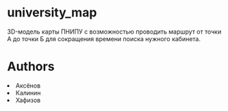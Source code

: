 # university_map
3D-модель карты ПНИПУ с возможностью проводить маршрут от точки А до точки Б для сокращения времени поиска нужного кабинета.

# Authors
<li>Аксёнов</li>
<li>Калинин</li>
<li>Хафизов</li>

